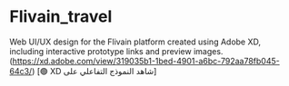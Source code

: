 # Flivain_travel
Web UI/UX design for the Flivain platform created using Adobe XD, including interactive prototype links and preview images.
(https://xd.adobe.com/view/319035b1-1bed-4901-a6bc-792aa78fb045-64c3/)
[🟢 XD شاهد النموذج التفاعلي على]
